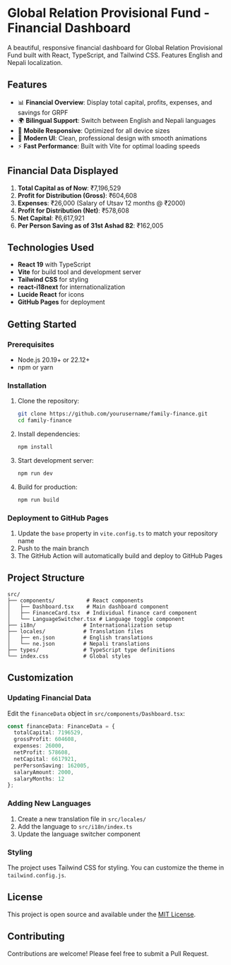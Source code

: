 # Global Relation Provisional Fund - Financial Dashboard

A beautiful, responsive financial dashboard for Global Relation Provisional Fund built with React, TypeScript, and Tailwind CSS. Features English and Nepali localization.

## Features

- 📊 **Financial Overview**: Display total capital, profits, expenses, and savings for GRPF
- 🌍 **Bilingual Support**: Switch between English and Nepali languages
- 📱 **Mobile Responsive**: Optimized for all device sizes
- 🎨 **Modern UI**: Clean, professional design with smooth animations
- ⚡ **Fast Performance**: Built with Vite for optimal loading speeds

## Financial Data Displayed

1. **Total Capital as of Now**: ₹7,196,529
2. **Profit for Distribution (Gross)**: ₹604,608
3. **Expenses**: ₹26,000 (Salary of Utsav 12 months @ ₹2000)
4. **Profit for Distribution (Net)**: ₹578,608
5. **Net Capital**: ₹6,617,921
6. **Per Person Saving as of 31st Ashad 82**: ₹162,005

## Technologies Used

- **React 19** with TypeScript
- **Vite** for build tool and development server
- **Tailwind CSS** for styling
- **react-i18next** for internationalization
- **Lucide React** for icons
- **GitHub Pages** for deployment

## Getting Started

### Prerequisites

- Node.js 20.19+ or 22.12+
- npm or yarn

### Installation

1. Clone the repository:
   ```bash
   git clone https://github.com/yourusername/family-finance.git
   cd family-finance
   ```

2. Install dependencies:
   ```bash
   npm install
   ```

3. Start development server:
   ```bash
   npm run dev
   ```

4. Build for production:
   ```bash
   npm run build
   ```

### Deployment to GitHub Pages

1. Update the `base` property in `vite.config.ts` to match your repository name
2. Push to the main branch
3. The GitHub Action will automatically build and deploy to GitHub Pages

## Project Structure

```
src/
├── components/          # React components
│   ├── Dashboard.tsx    # Main dashboard component
│   ├── FinanceCard.tsx  # Individual finance card component
│   └── LanguageSwitcher.tsx # Language toggle component
├── i18n/               # Internationalization setup
├── locales/            # Translation files
│   ├── en.json         # English translations
│   └── ne.json         # Nepali translations
├── types/              # TypeScript type definitions
└── index.css           # Global styles
```

## Customization

### Updating Financial Data

Edit the `financeData` object in `src/components/Dashboard.tsx`:

```typescript
const financeData: FinanceData = {
  totalCapital: 7196529,
  grossProfit: 604608,
  expenses: 26000,
  netProfit: 578608,
  netCapital: 6617921,
  perPersonSaving: 162005,
  salaryAmount: 2000,
  salaryMonths: 12
};
```

### Adding New Languages

1. Create a new translation file in `src/locales/`
2. Add the language to `src/i18n/index.ts`
3. Update the language switcher component

### Styling

The project uses Tailwind CSS for styling. You can customize the theme in `tailwind.config.js`.

## License

This project is open source and available under the [MIT License](LICENSE).

## Contributing

Contributions are welcome! Please feel free to submit a Pull Request.